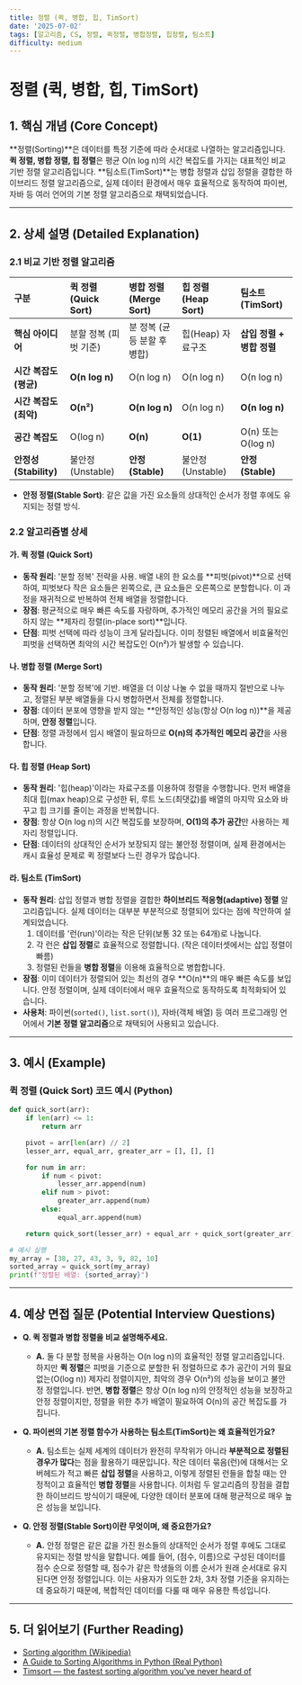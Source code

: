```yaml
---
title: 정렬 (퀵, 병합, 힙, TimSort)
date: '2025-07-02'
tags: [알고리즘, CS, 정렬, 퀵정렬, 병합정렬, 힙정렬, 팀소트]
difficulty: medium
---
```


# 정렬 (퀵, 병합, 힙, TimSort)

## 1. 핵심 개념 (Core Concept)

\*\*정렬(Sorting)\*\*은 데이터를 특정 기준에 따라 순서대로 나열하는 알고리즘입니다. **퀵 정렬, 병합 정렬, 힙 정렬**은 평균 O(n log n)의 시간 복잡도를 가지는 대표적인 비교 기반 정렬 알고리즘입니다. \*\*팀소트(TimSort)\*\*는 병합 정렬과 삽입 정렬을 결합한 하이브리드 정렬 알고리즘으로, 실제 데이터 환경에서 매우 효율적으로 동작하여 파이썬, 자바 등 여러 언어의 기본 정렬 알고리즘으로 채택되었습니다.

______________________________________________________________________

## 2. 상세 설명 (Detailed Explanation)

### 2.1 비교 기반 정렬 알고리즘

| 구분                   | 퀵 정렬 (Quick Sort)  | 병합 정렬 (Merge Sort)         | 힙 정렬 (Heap Sort) | 팀소트 (TimSort)          |
| :--------------------- | :-------------------- | :----------------------------- | :------------------ | :------------------------ |
| **핵심 아이디어**      | 분할 정복 (피벗 기준) | 분    정복 (균등 분할 후 병합) | 힙(Heap) 자료구조   | **삽입 정렬 + 병합 정렬** |
| **시간 복잡도 (평균)** | **O(n log n)**        | O(n log n)                     | O(n log n)          | O(n log n)                |
| **시간 복잡도 (최악)** | **O(n²)**             | **O(n log n)**                 | O(n log n)          | **O(n log n)**            |
| **공간 복잡도**        | O(log n)              | **O(n)**                       | **O(1)**            | O(n) 또는 O(log n)        |
| **안정성 (Stability)** | 불안정 (Unstable)     | **안정 (Stable)**              | 불안정 (Unstable)   | **안정 (Stable)**         |

- **안정 정렬(Stable Sort)**: 같은 값을 가진 요소들의 상대적인 순서가 정렬 후에도 유지되는 정렬 방식.

### 2.2 알고리즘별 상세

#### 가. 퀵 정렬 (Quick Sort)

- **동작 원리**: '분할 정복' 전략을 사용. 배열 내의 한 요소를 \*\*피벗(pivot)\*\*으로 선택하여, 피벗보다 작은 요소들은 왼쪽으로, 큰 요소들은 오른쪽으로 분할합니다. 이 과정을 재귀적으로 반복하여 전체 배열을 정렬합니다.
- **장점**: 평균적으로 매우 빠른 속도를 자랑하며, 추가적인 메모리 공간을 거의 필요로 하지 않는 \*\*제자리 정렬(in-place sort)\*\*입니다.
- **단점**: 피벗 선택에 따라 성능이 크게 달라집니다. 이미 정렬된 배열에서 비효율적인 피벗을 선택하면 최악의 시간 복잡도인 O(n²)가 발생할 수 있습니다.

#### 나. 병합 정렬 (Merge Sort)

- **동작 원리**: '분할 정복'에 기반. 배열을 더 이상 나눌 수 없을 때까지 절반으로 나누고, 정렬된 부분 배열들을 다시 병합하면서 전체를 정렬합니다.
- **장점**: 데이터 분포에 영향을 받지 않는 \*\*안정적인 성능(항상 O(n log n))\*\*을 제공하며, **안정 정렬**입니다.
- **단점**: 정렬 과정에서 임시 배열이 필요하므로 **O(n)의 추가적인 메모리 공간**을 사용합니다.

#### 다. 힙 정렬 (Heap Sort)

- **동작 원리**: '힙(heap)'이라는 자료구조를 이용하여 정렬을 수행합니다. 먼저 배열을 최대 힙(max heap)으로 구성한 뒤, 루트 노드(최댓값)를 배열의 마지막 요소와 바꾸고 힙 크기를 줄이는 과정을 반복합니다.
- **장점**: 항상 O(n log n)의 시간 복잡도를 보장하며, **O(1)의 추가 공간**만 사용하는 제자리 정렬입니다.
- **단점**: 데이터의 상대적인 순서가 보장되지 않는 불안정 정렬이며, 실제 환경에서는 캐시 효율성 문제로 퀵 정렬보다 느린 경우가 많습니다.

#### 라. 팀소트 (TimSort)

- **동작 원리**: 삽입 정렬과 병합 정렬을 결합한 **하이브리드 적응형(adaptive) 정렬** 알고리즘입니다. 실제 데이터는 대부분 부분적으로 정렬되어 있다는 점에 착안하여 설계되었습니다.
  1. 데이터를 '런(run)'이라는 작은 단위(보통 32 또는 64개)로 나눕니다.
  1. 각 런은 **삽입 정렬**로 효율적으로 정렬합니다. (작은 데이터셋에서는 삽입 정렬이 빠름)
  1. 정렬된 런들을 **병합 정렬**을 이용해 효율적으로 병합합니다.
- **장점**: 이미 데이터가 정렬되어 있는 최선의 경우 \*\*O(n)\*\*의 매우 빠른 속도를 보입니다. 안정 정렬이며, 실제 데이터에서 매우 효율적으로 동작하도록 최적화되어 있습니다.
- **사용처**: 파이썬(`sorted()`, `list.sort()`), 자바(객체 배열) 등 여러 프로그래밍 언어에서 **기본 정렬 알고리즘**으로 채택되어 사용되고 있습니다.

______________________________________________________________________

## 3. 예시 (Example)

### 퀵 정렬 (Quick Sort) 코드 예시 (Python)

```python
def quick_sort(arr):
    if len(arr) <= 1:
        return arr

    pivot = arr[len(arr) // 2]
    lesser_arr, equal_arr, greater_arr = [], [], []

    for num in arr:
        if num < pivot:
            lesser_arr.append(num)
        elif num > pivot:
            greater_arr.append(num)
        else:
            equal_arr.append(num)

    return quick_sort(lesser_arr) + equal_arr + quick_sort(greater_arr)

# 예시 실행
my_array = [38, 27, 43, 3, 9, 82, 10]
sorted_array = quick_sort(my_array)
print(f"정렬된 배열: {sorted_array}")
```

______________________________________________________________________

## 4. 예상 면접 질문 (Potential Interview Questions)

- **Q. 퀵 정렬과 병합 정렬을 비교 설명해주세요.**

  - **A.** 둘 다 분할 정복을 사용하는 O(n log n)의 효율적인 정렬 알고리즘입니다. 하지만 **퀵 정렬**은 피벗을 기준으로 분할한 뒤 정렬하므로 추가 공간이 거의 필요 없는(O(log n)) 제자리 정렬이지만, 최악의 경우 O(n²)의 성능을 보이고 불안정 정렬입니다. 반면, **병합 정렬**은 항상 O(n log n)의 안정적인 성능을 보장하고 안정 정렬이지만, 정렬을 위한 추가 배열이 필요하여 O(n)의 공간 복잡도를 가집니다.

- **Q. 파이썬의 기본 정렬 함수가 사용하는 팀소트(TimSort)는 왜 효율적인가요?**

  - **A.** 팀소트는 실제 세계의 데이터가 완전히 무작위가 아니라 **부분적으로 정렬된 경우가 많다**는 점을 활용하기 때문입니다. 작은 데이터 묶음(런)에 대해서는 오버헤드가 적고 빠른 **삽입 정렬**을 사용하고, 이렇게 정렬된 런들을 합칠 때는 안정적이고 효율적인 **병합 정렬**을 사용합니다. 이처럼 두 알고리즘의 장점을 결합한 하이브리드 방식이기 때문에, 다양한 데이터 분포에 대해 평균적으로 매우 높은 성능을 보입니다.

- **Q. 안정 정렬(Stable Sort)이란 무엇이며, 왜 중요한가요?**

  - **A.** 안정 정렬은 같은 값을 가진 원소들의 상대적인 순서가 정렬 후에도 그대로 유지되는 정렬 방식을 말합니다. 예를 들어, (점수, 이름)으로 구성된 데이터를 점수 순으로 정렬할 때, 점수가 같은 학생들의 이름 순서가 원래 순서대로 유지된다면 안정 정렬입니다. 이는 사용자가 의도한 2차, 3차 정렬 기준을 유지하는 데 중요하기 때문에, 복합적인 데이터를 다룰 때 매우 유용한 특성입니다.

______________________________________________________________________

## 5. 더 읽어보기 (Further Reading)

- [Sorting algorithm (Wikipedia)](https://en.wikipedia.org/wiki/Sorting_algorithm)
- [A Guide to Sorting Algorithms in Python (Real Python)](https://realpython.com/sorting-algorithms-python/)
- [Timsort — the fastest sorting algorithm you’ve never heard of](https://hackernoon.com/timsort-the-fastest-sorting-algorithm-youve-never-heard-of-36b28417f399)
